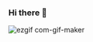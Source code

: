 ### Hi there 👋
![ezgif com-gif-maker](https://user-images.githubusercontent.com/58776467/95667137-3a5a4280-0b38-11eb-8777-3ebb21cc5030.gif)

